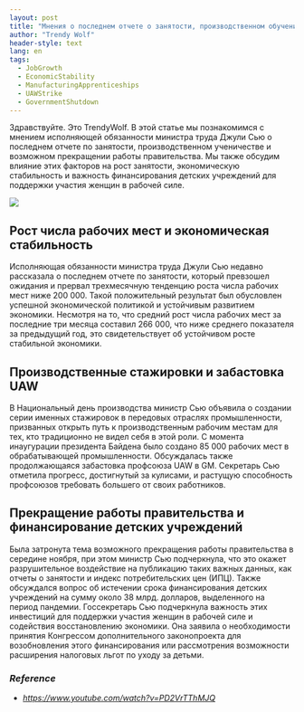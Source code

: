 ```yaml
---
layout: post
title: "Мнения о последнем отчете о занятости, производственном обучении и возможном прекращении работы правительства"
author: "Trendy Wolf"
header-style: text
lang: en
tags:
  - JobGrowth
  - EconomicStability
  - ManufacturingApprenticeships
  - UAWStrike
  - GovernmentShutdown
---
```


Здравствуйте. Это TrendyWolf. В этой статье мы познакомимся с мнением исполняющей обязанности министра труда Джули Сью о последнем отчете по занятости, производственном ученичестве и возможном прекращении работы правительства. Мы также обсудим влияние этих факторов на рост занятости, экономическую стабильность и важность финансирования детских учреждений для поддержки участия женщин в рабочей силе.

<img
    src="https://i.ytimg.com/vi/PD2VrTThMJQ/hqdefault.jpg"
/>


## Рост числа рабочих мест и экономическая стабильность
Исполняющая обязанности министра труда Джули Сью недавно рассказала о последнем отчете по занятости, который превзошел ожидания и прервал трехмесячную тенденцию роста числа рабочих мест ниже 200 000. Такой положительный результат был обусловлен успешной экономической политикой и устойчивым развитием экономики. Несмотря на то, что средний рост числа рабочих мест за последние три месяца составил 266 000, что ниже среднего показателя за предыдущий год, это свидетельствует об устойчивом росте стабильной экономики.

## Производственные стажировки и забастовка UAW
В Национальный день производства министр Сью объявила о создании серии именных стажировок в передовых отраслях промышленности, призванных открыть путь к производственным рабочим местам для тех, кто традиционно не видел себя в этой роли. С момента инаугурации президента Байдена было создано 85 000 рабочих мест в обрабатывающей промышленности. Обсуждалась также продолжающаяся забастовка профсоюза UAW в GM. Секретарь Сью отметила прогресс, достигнутый за кулисами, и растущую способность профсоюзов требовать большего от своих работников.

## Прекращение работы правительства и финансирование детских учреждений
Была затронута тема возможного прекращения работы правительства в середине ноября, при этом министр Сью подчеркнула, что это окажет разрушительное воздействие на публикацию таких важных данных, как отчеты о занятости и индекс потребительских цен (ИПЦ). Также обсуждался вопрос об истечении срока финансирования детских учреждений на сумму около 38 млрд. долларов, выделенного на период пандемии. Госсекретарь Сью подчеркнула важность этих инвестиций для поддержки участия женщин в рабочей силе и содействия восстановлению экономики. Она заявила о необходимости принятия Конгрессом дополнительного законопроекта для возобновления этого финансирования или рассмотрения возможности расширения налоговых льгот по уходу за детьми.


### _Reference_
- _https://www.youtube.com/watch?v=PD2VrTThMJQ_

